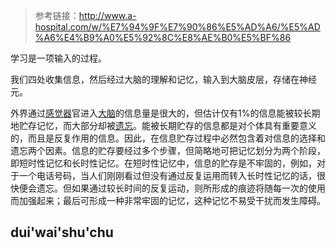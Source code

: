 
> 参考链接：http://www.a-hospital.com/w/%E7%94%9F%E7%90%86%E5%AD%A6/%E5%AD%A6%E4%B9%A0%E5%92%8C%E8%AE%B0%E5%BF%86
 
学习是一项输入的过程。

我们四处收集信息，然后经过大脑的理解和记忆，输入到大脑皮层，存储在神经元。

外界通过[感觉器](http://www.a-hospital.com/w/%E6%84%9F%E8%A7%89%E5%99%A8 "感觉器")官进入[大脑](http://www.a-hospital.com/w/%E5%A4%A7%E8%84%91 "大脑")的信息量是很大的，但估计仅有1%的信息能被较长期地贮存记忆，而大部分却被[遗忘](http://www.a-hospital.com/w/%E9%81%97%E5%BF%98 "遗忘")。能被长期贮存的信息都是对个体具有重要意义的，而且是反复作用的信息。因此，在信息贮存过程中必然包含着对信息的选择和遗忘两个因素。信息的贮存要经过多个步骤，但简略地可把记忆划分为两个阶段，即短时性记忆和长时性记忆。在短时性记忆中，信息的贮存是不牢固的，例如，对于一个电话号码，当人们刚刚看过但没有通过反复运用而转入长时性记忆的话，很快便会遗忘。但如果通过较长时间的反复运动，则所形成的痕迹将随每一次的使用而加强起来；最后可形成一种非常牢固的记忆，这种记忆不易受干扰而发生障碍。

## dui'wai'shu'chu


<!--stackedit_data:
eyJoaXN0b3J5IjpbLTEzNTk0NjE4NjJdfQ==
-->